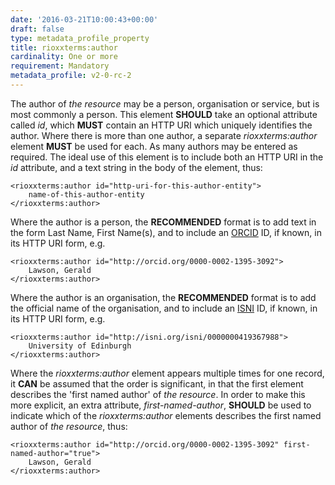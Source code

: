 ```yaml
---
date: '2016-03-21T10:00:43+00:00'
draft: false
type: metadata_profile_property
title: rioxxterms:author
cardinality: One or more
requirement: Mandatory
metadata_profile: v2-0-rc-2
---
```

The author of *the resource* may be a person, organisation or service, but is most commonly a person. This element **SHOULD** take an optional attribute called *id*, which **MUST** contain an HTTP URI which uniquely identifies the author. Where there is more than one author, a separate *rioxxterms:author* element **MUST** be used for each.
As many authors may be entered as required. The ideal use of this element is to include both an HTTP URI in the *id* attribute, and a text string in the body of the element, thus:

    <rioxxterms:author id="http-uri-for-this-author-entity">
        name-of-this-author-entity
    </rioxxterms:author>

Where the author is a person, the **RECOMMENDED** format is to add text in the form Last Name, First Name(s), and to include an [ORCID](http://orcid.org) ID, if known, in its HTTP URI form, e.g. 

    <rioxxterms:author id="http://orcid.org/0000-0002-1395-3092">
        Lawson, Gerald
    </rioxxterms:author>

Where the author is an organisation, the **RECOMMENDED** format is to add the official name of the organisation, and to include an [ISNI](http://isni.org) ID, if known, in its HTTP URI form, e.g.

    <rioxxterms:author id="http://isni.org/isni/0000000419367988">
        University of Edinburgh
    </rioxxterms:author>

Where the *rioxxterms:author* element appears multiple times for one record, it **CAN** be assumed that the order is significant, in that the first element describes the &#39;first named author&#39; of *the resource*. In order to make this more explicit, an extra attribute, *first-named-author*, **SHOULD** be used to indicate which of the *rioxxterms:author* elements describes the first named author of *the resource*, thus:

    <rioxxterms:author id="http://orcid.org/0000-0002-1395-3092" first-named-author="true">
        Lawson, Gerald
    </rioxxterms:author>
